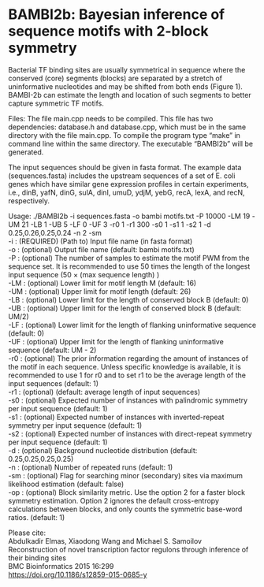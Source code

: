 # BAMBI2b: Bayesian inference of sequence motifs with 2-block symmetry<br/>

Bacterial TF binding sites are usually symmetrical in sequence where the conserved (core) segments (blocks) are separated by a stretch of uninformative nucleotides and may be shifted from both ends (Figure 1). BAMBI-2b can estimate the length and location of such segments to better capture symmetric TF motifs.<br/>

Files: The file main.cpp needs to be compiled. This file has two dependencies: database.h and database.cpp, which must be in the same directory with the file main.cpp. To compile the program type “make” in command line within the same directory. The executable “BAMBI2b” will be generated.<br/>

The input sequences should be given in fasta format. The example data (sequences.fasta) includes the upstream sequences of a set of E. coli genes which have similar gene expression profiles in certain experiments, i.e., dinB, yafN, dinG, sulA, dinI, umuD, ydjM, yebG, recA, lexA, and recN, respectively.<br/>

Usage: ./BAMBI2b -i sequences.fasta -o bambi motifs.txt -P 10000 -LM 19 -UM 21 -LB 1 -UB 5 -LF 0 -UF 3 -r0 1 -r1 300 -s0 1 -s1 1 -s2 1 -d 0.25,0.26,0.25,0.24 -n 2 -sm<br/>
-i : (REQUIRED) (Path to) Input file name (in fasta format)<br/>
-o : (optional) Output file name (default: bambi motifs.txt)<br/>
-P : (optional) The number of samples to estimate the motif PWM from the
sequence set. It is recommended to use 50 times the length of the longest input
sequence (50 × (max sequence length) )<br/>
-LM : (optional) Lower limit for motif length M (default: 16)<br/>
-UM : (optional) Upper limit for motif length (default: 26)<br/>
-LB : (optional) Lower limit for the length of conserved block B (default: 0)<br/>
-UB : (optional) Upper limit for the length of conserved block B (default: UM/2)<br/>
-LF : (optional) Lower limit for the length of flanking uninformative sequence
(default: 0)<br/>
-UF : (optional) Upper limit for the length of flanking uninformative sequence
(default: UM - 2)<br/>
-r0 : (optional) The prior information regarding the amount of instances of
the motif in each sequence. Unless specific knowledge is available, it is recommended to use 1 for r0 and to set r1 to be the average length of the input sequences (default: 1)<br/>
-r1 : (optional) (default: average length of input sequences)<br/>
-s0 : (optional) Expected number of instances with palindromic symmetry per
input sequence (default: 1)<br/>
-s1 : (optional) Expected number of instances with inverted-repeat symmetry
per input sequence (default: 1)<br/>
-s2 : (optional) Expected number of instances with direct-repeat symmetry per
input sequence (default: 1)<br/>
-d : (optional) Background nucleotide distribution (default: 0.25,0.25,0.25,0.25)<br/> 
-n : (optional) Number of repeated runs (default: 1)<br/>
-sm : (optional) Flag for searching minor (secondary) sites via maximum likelihood estimation (default: false)<br/>
-op : (optional) Block similarity metric. Use the option 2 for a faster block symmetry estimation. Option 2 ignores the default cross-entropy calculations between blocks, and only counts the symmetric base-word ratios. (default: 1)

Please cite:<br/>
Abdulkadir Elmas, Xiaodong Wang and Michael S. Samoilov<br/>
Reconstruction of novel transcription factor regulons through inference of their binding sites<br/>
BMC Bioinformatics 2015 16:299 <br/>
https://doi.org/10.1186/s12859-015-0685-y
